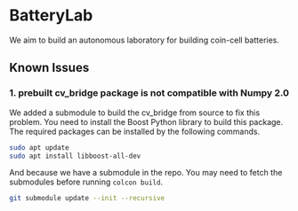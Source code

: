 # BatteryLab
We aim to build an autonomous laboratory for building coin-cell batteries.

## Known Issues

### 1. prebuilt cv_bridge package is not compatible with Numpy 2.0

We added a submodule to build the cv_bridge from source to fix this problem. You need to install the Boost Python library to build this package. The required packages can be installed by the following commands.

```bash
sudo apt update
sudo apt install libboost-all-dev
```

And because we have a submodule in the repo. You may need to fetch the submodules before running `colcon build`.

```bash
git submodule update --init --recursive
```